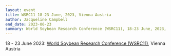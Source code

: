 ```yaml
---
layout: event
title: WSRC11 18-23 June, 2023, Vienna Austria
author: Jacqueline Campbell
end_date: 2023-06-23
summary: World Soybean Research Conference (WSRC11), 18-23 June, 2023, Vienna Austria
---
```

18 - 23 June 2023:
[World Soybean Research Conference (WSRC11)](https://www.wsrc11vienna.com), Vienna Austria
